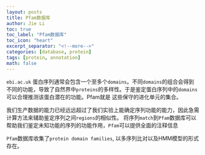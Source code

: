 ```yaml
---
layout: posts
title: Pfam数据库
author: Jie Li
toc: true
toc_label: "Pfam数据库"
toc_icon: "heart"
excerpt_separator: "<!--more-->"
categories: [database, protein]
tags: [protein, annotation]
math: false
---
```


`ebi.ac.uk`
蛋白序列通常会包含一个至多个`domains`。不同`domains`的组合会得到不同的功能，导致了自然界中`proteins`的多样性。于是鉴定蛋白序列中的`domains`可以合理推测该蛋白潜在的功能。Pfam就是 这些保守的进化单元的集合。
<!--more-->

我们生产数据的能力已经远远超过了我们实验上能确定序列功能的能力，因此急需计算方法来辅助鉴定序列之间`regions`的相似性。 将序列`match`到`Pfam`数据库可以帮助我们鉴定未知功能的序列的功能作用，`Pfam`可以提供全面的注释信息

`Pfam`数据库收集了`protein domain families`, 以多序列比对以及HMM模型的形式存在。